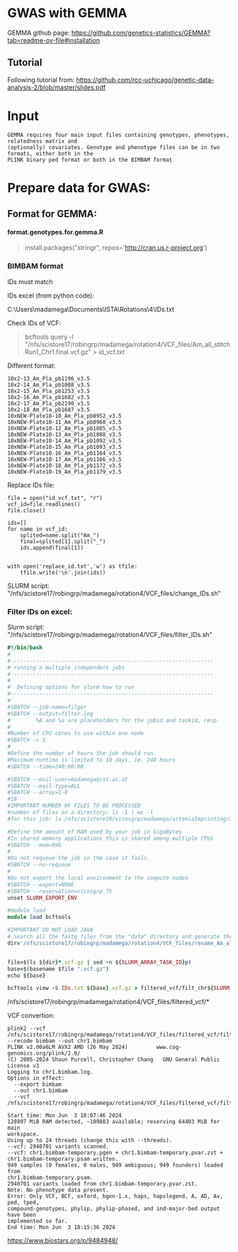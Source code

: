 # GWAS with GEMMA

GEMMA github page: https://github.com/genetics-statistics/GEMMA?tab=readme-ov-file#installation

## Tutorial

Following tutorial from: https://github.com/rcc-uchicago/genetic-data-analysis-2/blob/master/slides.pdf

# Input
``` slurm
GEMMA requires four main input files containing genotypes, phenotypes, relatedness matrix and
(optionally) covariates. Genotype and phenotype files can be in two formats, either both in the
PLINK binary ped format or both in the BIMBAM format
```
# Prepare data for GWAS:

## Format for GEMMA:

#### format.genotypes.for.gemma.R

> install.packages("stringr", repos='http://cran.us.r-project.org')
>

### BIMBAM format

IDs must match

IDs excel (from python code):

C:\Users\madamega\Documents\ISTA\Rotations\4\IDs.txt

Check IDs of VCF:

> bcftools query -l "/nfs/scistore17/robingrp/madamega/rotation4/VCF_files/Am_all_stitchRun1_Chr1.final.vcf.gz" > id_vcf.txt

Different format:

```
10x2-13_Am_Pla_pb1196_v3.5
10x2-14_Am_Pla_pb1008_v3.5
10x2-15_Am_Pla_pb1253_v3.5
10x2-16_Am_Pla_pb1682_v3.5
10x2-17_Am_Pla_pb2190_v3.5
10x2-18_Am_Pla_pb1687_v3.5
10xNEW-Plate10-10_Am_Pla_pb0952_v3.5
10xNEW-Plate10-11_Am_Pla_pb0960_v3.5
10xNEW-Plate10-12_Am_Pla_pb1085_v3.5
10xNEW-Plate10-13_Am_Pla_pb1088_v3.5
10xNEW-Plate10-14_Am_Pla_pb1092_v3.5
10xNEW-Plate10-15_Am_Pla_pb1093_v3.5
10xNEW-Plate10-16_Am_Pla_pb1164_v3.5
10xNEW-Plate10-17_Am_Pla_pb1166_v3.5
10xNEW-Plate10-18_Am_Pla_pb1172_v3.5
10xNEW-Plate10-19_Am_Pla_pb1179_v3.5
```

Replace IDs file:

```
file = open("id_vcf.txt", "r")
vcf_id=file.readlines()
file.close()

ids=[]
for name in vcf_id:    
    splited=name.split("Am_")
    final=splited[1].split("_")
    ids.append(final[1])
    

with open('replace_id.txt','w') as tfile:
	tfile.write('\n'.join(ids))
```
SLURM script: "/nfs/scistore17/robingrp/madamega/rotation4/VCF_files/change_IDs.sh"

### Filter IDs on excel:

Slurm script: "/nfs/scistore17/robingrp/madamega/rotation4/VCF_files/filter_IDs.sh"
``` ruby
#!/bin/bash
#
#----------------------------------------------------------------
# running a multiple independent jobs
#----------------------------------------------------------------
#
#  Defining options for slurm how to run
#----------------------------------------------------------------
#
#SBATCH --job-name=filger
#SBATCH --output=filter.log
#        %A and %a are placeholders for the jobid and taskid, resp.
#
#Number of CPU cores to use within one node
#SBATCH -c 5
#
#Define the number of hours the job should run. 
#Maximum runtime is limited to 10 days, ie. 240 hours
#SBATCH --time=240:00:00

#SBATCH --mail-user=madamega@ist.ac.at
#SBATCH --mail-type=ALL
#SBATCH --array=1-8
#18
#IMPORTANT NUMBER OF FILES TO BE PROCESSED
#number of files in a directory: ls -1 | wc -l
#for this job: ls /nfs/scistore18/vicosgrp/madamega/artemiaImprinting/analysis/F1C1KS/*1.fastq -1 | wc -l = 11

#Define the amount of RAM used by your job in GigaBytes
#In shared memory applications this is shared among multiple CPUs
#SBATCH --mem=99G
#
#Do not requeue the job in the case it fails.
#SBATCH --no-requeue
#
#Do not export the local environment to the compute nodes
#SBATCH --export=NONE
#SBATCH --reservation=vicosgrp_75
unset SLURM_EXPORT_ENV

#module load 
module load bcftools

#IMPORTANT DO NOT LOAD JAVA 
# Search all the fastq files from the "data" directory and generate the array
dir='/nfs/scistore17/robingrp/madamega/rotation4/VCF_files/rename_Am_all_stitchRun1_Chr'


file=$(ls ${dir}*.vcf.gz | sed -n ${SLURM_ARRAY_TASK_ID}p)
base=$(basename $file ".vcf.gz")
echo ${base}

bcftools view -S IDs.txt ${base}.vcf.gz > filtered_vcf/filt_chr${SLURM_ARRAY_TASK_ID}.vcf
```

/nfs/scistore17/robingrp/madamega/rotation4/VCF_files/filtered_vcf/*

VCF convertion: 

```
plink2 --vcf /nfs/scistore17/robingrp/madamega/rotation4/VCF_files/filtered_vcf/filt_chr1.vcf --recode bimbam --out chr1.bimbam
PLINK v2.00a6LM AVX2 AMD (26 May 2024)         www.cog-genomics.org/plink/2.0/
(C) 2005-2024 Shaun Purcell, Christopher Chang   GNU General Public License v3
Logging to chr1.bimbam.log.
Options in effect:
  --export bimbam
  --out chr1.bimbam
  --vcf /nfs/scistore17/robingrp/madamega/rotation4/VCF_files/filtered_vcf/filt_chr1.vcf

Start time: Mon Jun  3 18:07:46 2024
128807 MiB RAM detected, ~109883 available; reserving 64403 MiB for main
workspace.
Using up to 24 threads (change this with --threads).
--vcf: 2940701 variants scanned.
--vcf: chr1.bimbam-temporary.pgen + chr1.bimbam-temporary.pvar.zst +
chr1.bimbam-temporary.psam written.
949 samples (0 females, 0 males, 949 ambiguous; 949 founders) loaded from
chr1.bimbam-temporary.psam.
2940701 variants loaded from chr1.bimbam-temporary.pvar.zst.
Note: No phenotype data present.
Error: Only VCF, BCF, oxford, bgen-1.x, haps, hapslegend, A, AD, Av, ped, tped,
compound-genotypes, phylip, phylip-phased, and ind-major-bed output have been
implemented so far.
End time: Mon Jun  3 18:15:36 2024

```

https://www.biostars.org/p/9484948/


